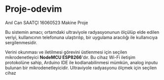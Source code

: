 # Proje-odevim

Anıl Can SAATÇI 16060523 Makine Proje

Bu sistemin amacı; ortamdaki ultraviyole radyasyonunun ölçülüp elde edilen veriyi, kullanıcının telefonuna ulaştırılıp, bir uygulama aracılığı ile kullanıcıya sergilenmesidir.

Verini okunması ve iletilmesi görevini üstlenmesi için seçilen mikrodenetleyici <b>NodeMCU ESP8266</b>'dır. Bu cihaz Wi-Fi iletişim protokolüne sahip, Arduino IDE ile kodlanabilinmesi mümkün, analog inputu bulunan bir mikrodenetleyicidir.
Ultraviyole radyasyonu ölçmek için seçilen cihaz 

